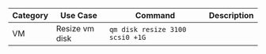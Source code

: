 
| Category | Use Case       | Command                         | Description |
| -------- | -------------- | ------------------------------- | ----------- |
| VM       | Resize vm disk | `qm disk resize 3100 scsi0 +1G` |             |
